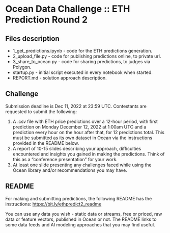 # Ocean Data Challenge :: ETH Prediction Round 2

## Files description

- 1_get_predictions.ipynb - code for the ETH predictions generation. 
- 2_upload_file.py - code for publishing predictions online, to private url.
- 3_share_to_ocean.py - code for sharing predictions, to judges via Polygon.
- startup.py - initial script executed in every notebook when started.
- REPORT.md - solution approach description.


## Challenge
Submission deadline is Dec 11, 2022 at 23:59 UTC.
Contestants are requested to submit the following:
1. A .csv file with ETH price predictions over a 12-hour period, with first prediction on Monday December 12, 2022 at 1:00am UTC and a prediction every hour on the hour after that, for 12 predictions total. This must be submitted as its own dataset in Ocean via the instructions provided in the README below.
2. A report of 10-15 slides describing your approach, difficulties encountered and insights you gained in making the predictions. Think of this as a “conference presentation” for your work.
3. At least one slide presenting any challenges faced while using the Ocean library and/or recommendations you may have.

## README
For making and submitting predictions, the following README has the instructions: https://bit.ly/ethpredict2_readme

You can use any data you wish - static data or streams, free or priced, raw data or feature vectors, published in Ocean or not. The README links to some data feeds and AI modeling approaches that you may find useful.
